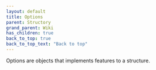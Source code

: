 ```yaml
---
layout: default
title: Options
parent: Structory
grand_parent: Wiki
has_children: true
back_to_top: true
back_to_top_text: "Back to top"
---
```



Options are objects that implements features to a structure.

